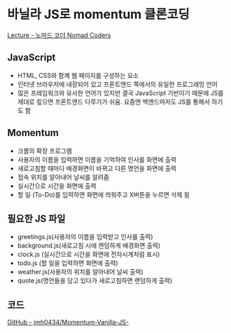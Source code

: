 # 바닐라 JS로 momentum 클론코딩

[Lecture - 노마드 코더 Nomad Coders](https://nomadcoders.co/javascript-for-beginners/lectures/1705)

## JavaScript

- HTML, CSS와 함께 웹 페이지를 구성하는 요소
- 인터넷 브라우저에 내장되어 있고 프론트엔드 쪽에서의 유일한 프로그래밍 언어
- 많은 프레임워크와 유사한 언어가 있지만 결국 JavaScript 기반이기 때문에 JS를 제대로 짚으면 프론트엔드 다루기가 쉬움. 요즘엔 백엔드마저도 JS를 통해서 하기도 함

## Momentum

- 크롬의 확장 프로그램
- 사용자의 이름을 입력하면 이름을 기억하여 인사를 화면에 출력
- 새로고침할 때마다 배경화면이 바뀌고 다른 명언을 화면에 출력
- 접속 위치를 알아내어 날씨를 알려줌
- 실시간으로 시간을 화면에 출력
- 할 일 (To-Do)를 입력하면 화면에 띄워주고 X버튼을 누르면 삭제 됨

## **필요한 JS 파일**

- greetings.js(사용자의 이름을 입력받고 인사를 출력)
- background.js(새로고침 시에 랜덤하게 배경화면 출력)
- clock.js (실시간으로 시간을 화면에 전자시계처럼 표시)
- todo.js (할 일을 입력하면 화면에 출력)
- weather.js(사용자의 위치를 알아내어 날씨 출력)
- quote.js(명언들을 담고 있다가 새로고침하면 랜덤하게 출력)

## 코드

[GitHub - jmh0434/Momentum-Vanilla-JS-](https://github.com/jmh0434/Momentum-Vanilla-JS-.git)
